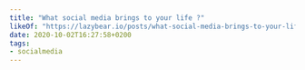 ```yaml
---
title: "What social media brings to your life ?"
likeOf: "https://lazybear.io/posts/what-social-media-brings-to-your-life/"
date: 2020-10-02T16:27:58+0200
tags:
- socialmedia
---
```

